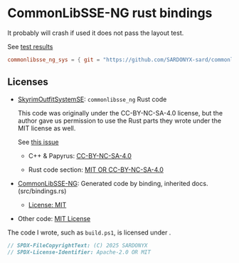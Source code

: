 # CommonLibSSE-NG rust bindings

It probably will crash if used it does not pass the layout test.

See [test results](./test_results.txt)

```toml
commonlibsse_ng_sys = { git = "https://github.com/SARDONYX-sard/commonlibsse_ng", rev = "6891f79" } # Fixed by rev(commit sha)
```

## Licenses

- [SkyrimOutfitSystemSE](https://gitlab.com/metricexpansion/SkyrimOutfitSystemSE): `commonlibsse_ng` Rust code

  This code was originally under the CC-BY-NC-SA-4.0 license, but the author gave us permission to use the Rust parts they wrote under the MIT license as well.

  See [this issue](https://gitlab.com/metricexpansion/SkyrimOutfitSystemSE/-/issues/2#note_2332635556)

  - C++ & Papyrus: [CC-BY-NC-SA-4.0](https://gitlab.com/metricexpansion/SkyrimOutfitSystemSE/-/blob/master/LICENSE.md?ref_type=heads)

  - Rust code section: [MIT OR CC-BY-NC-SA-4.0](https://gitlab.com/metricexpansion/SkyrimOutfitSystemSE/-/blob/master/LICENSE.md?ref_type=heads)

- [CommonLibSSE-NG](https://github.com/CharmedBaryon/CommonLibSSE-NG): Generated code by binding, inherited docs.(src/bindings.rs)

  - [License: MIT](https://github.com/CharmedBaryon/CommonLibSSE-NG/blob/main/LICENSE)

- Other code: [MIT License](./LICENSE-MIT)

The code I wrote, such as `build.ps1`, is licensed under .

```rust
// SPDX-FileCopyrightText: (C) 2025 SARDONYX
// SPDX-License-Identifier: Apache-2.0 OR MIT
```
